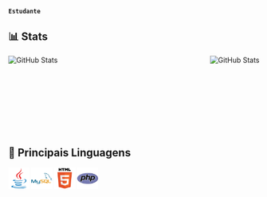 
**`Estudante`**
<h2>📊 Stats</h2>
<p>
  <img 
    align="left" 
    alt="GitHub Stats" 
    height="175" 
    src="https://github-readme-stats.vercel.app/api?username=joaouggdmn&show_icons=true&theme=codeSTACKr&include_all_commits=true&locale=pt-br" 
  />

<img 
      align="right" 
      alt="GitHub Stats" 
      height="175" 
      src="https://github-readme-stats.vercel.app/api/top-langs/?username=joaouggdmn&theme=codeSTACKr&layout=compact&custom_title=Linguagens/Tecnologias&langs_count=9" 
  />

</p><br><br><br><br><br><br><br><br><br>





<h2>🚀 Principais Linguagens</h2>
<p><a target="_blank" href="https://raw.githubusercontent.com/devicons/devicon/master/icons/java/java-original.svg" style="display: inline-block;"><img src="https://raw.githubusercontent.com/devicons/devicon/master/icons/java/java-original.svg" alt="java" width="42" height="42" /></a>
<a target="_blank" href="https://raw.githubusercontent.com/devicons/devicon/master/icons/mysql/mysql-original-wordmark.svg" style="display: inline-block;"><img src="https://raw.githubusercontent.com/devicons/devicon/master/icons/mysql/mysql-original-wordmark.svg" alt="mysql" width="42" height="42" /></a>
<a target="_blank" href="https://raw.githubusercontent.com/devicons/devicon/master/icons/html5/html5-original-wordmark.svg" style="display: inline-block;"><img src="https://raw.githubusercontent.com/devicons/devicon/master/icons/html5/html5-original-wordmark.svg" alt="html5" width="42" height="42" /></a>
<a target="_blank" href="https://raw.githubusercontent.com/devicons/devicon/master/icons/php/php-original.svg" style="display: inline-block;"><img src="https://raw.githubusercontent.com/devicons/devicon/master/icons/php/php-original.svg" alt="php" width="42" height="42" /></a>
</p>








